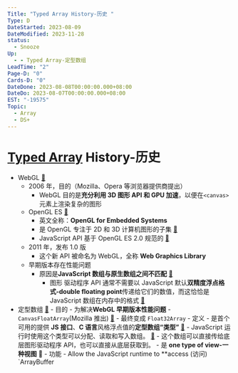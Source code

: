 ```yaml
---
Title: "Typed Array History-历史 "
Type: D
DateStarted: 2023-08-09
DateModified: 2023-11-28
status:
  - Snooze
Up:
  - - Typed Array-定型数组
LeadTime: "2"
Page-D: "0"
Cards-D: "0"
DateDone: 2023-08-08T00:00:00.000+08:00
DateDo: 2023-08-07T00:00:00.000+08:00
EST: "-19575"
Topic:
  - Array
  - DS+
---
```


# [Typed Array](Typed%20Array-定型数组.md) History-历史

- WebGL [📌](obsidian://jump-to-pdf?id=ProJS-ZN&annotate=0ee87a05-f2c0-3b47)
  - 2006 年，目的（Mozilla、Opera 等浏览器提供商提出）
    - WebGL 目的是**充分利用 3D 图形 API 和 GPU 加速**，以便在`<canvas>`元素上渲染复杂的图形
  - OpenGL ES [📌](obsidian://jump-to-pdf?id=ProJS-ZN&annotate=64f30909-94f4-b4e6)
    - 英文全称：**OpenGL for Embedded Systems**
    - 是 OpenGL 专注于 2D 和 3D 计算机图形的子集 [📌](obsidian://jump-to-pdf?id=ProJS-ZN&annotate=9cd8a337-c0bf-09ac)
    - JavaScript API 基于 OpenGL ES 2.0 规范的 [📌](obsidian://jump-to-pdf?id=ProJS-ZN&annotate=c3df177c-f139-6b85)
  - 2011 年，发布 1.0 版
    - 这个新 API 被命名为 WebGL，全称 **Web Graphics Library**
  - 早期版本存在性能问题
    - 原因是**JavaScript 数组与原生数组之间不匹配** [📌](obsidian://jump-to-pdf?id=ProJS-ZN&annotate=093e3100-1e93-4dcf)
      - 图形 驱动程序 API 通常不需要以 JavaScript 默认**双精度浮点格式-double floating point**传递给它们的数值，而这恰恰是 JavaScript 数组在内存中的格式 [📌](obsidian://jump-to-pdf?id=ProJS-ZN&annotate=f6c41e38-a420-c0cd)
- 定型数组 [📌](obsidian://jump-to-pdf?id=ProJS-ZN&annotate=84b9b9f2-65cb-d06a) - 目的 - 为解决**WebGL 早期版本性能问题** - `CanvasFloatArray`(Mozilla 推出) [📌](obsidian://jump-to-pdf?id=ProJS-ZN&annotate=a4c66f3e-a286-4422) - 最终变成 `Float32Array` - 定义 - 是首个可用的提供 **JS 接口**、**C 语言**风格浮点值的**定型数组“类型”** [📌](obsidian://jump-to-pdf?id=ProJS-ZN&annotate=740535f4-6d96-13bd) - JavaScript 运行时使用这个类型可以分配、读取和写入数组。 [📌](obsidian://jump-to-pdf?id=ProJS-ZN&annotate=e14fc399-dd2d-ccdb) - 这个数组可以直接传给底层图形驱动程序 API，也可以直接从底层获取到。 - 是 **one type of view-一种视图** 📌 - 功能 - Allow the JavaScript runtime to \*\*access (访问) `ArrayBuffer
<!--SR:!2023-08-22,7,250!2023-08-23,8,250!2023-08-25,10,250!2023-08-21,6,250!2023-08-23,8,250!2023-08-21,6,250!2023-08-21,6,250!2023-08-24,9,250!2023-08-23,8,250!2023-08-22,7,250-->
